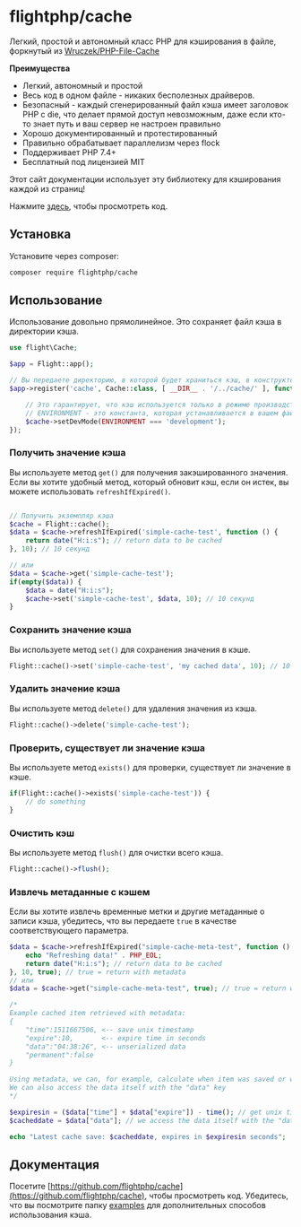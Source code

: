 # flightphp/cache

Легкий, простой и автономный класс PHP для кэширования в файле, форкнутый из [Wruczek/PHP-File-Cache](https://github.com/Wruczek/PHP-File-Cache)

**Преимущества** 
- Легкий, автономный и простой
- Весь код в одном файле - никаких бесполезных драйверов.
- Безопасный - каждый сгенерированный файл кэша имеет заголовок PHP с die, что делает прямой доступ невозможным, даже если кто-то знает путь и ваш сервер не настроен правильно
- Хорошо документированный и протестированный
- Правильно обрабатывает параллелизм через flock
- Поддерживает PHP 7.4+
- Бесплатный под лицензией MIT

Этот сайт документации использует эту библиотеку для кэширования каждой из страниц!

Нажмите [здесь](https://github.com/flightphp/cache), чтобы просмотреть код.

## Установка

Установите через composer:

```bash
composer require flightphp/cache
```

## Использование

Использование довольно прямолинейное. Это сохраняет файл кэша в директории кэша.

```php
use flight\Cache;

$app = Flight::app();

// Вы передаете директорию, в которой будет храниться кэш, в конструктор
$app->register('cache', Cache::class, [ __DIR__ . '/../cache/' ], function(Cache $cache) {

	// Это гарантирует, что кэш используется только в режиме производства
	// ENVIRONMENT - это константа, которая устанавливается в вашем файле bootstrap или в другом месте вашего приложения
	$cache->setDevMode(ENVIRONMENT === 'development');
});
```

### Получить значение кэша

Вы используете метод `get()` для получения закэшированного значения. Если вы хотите удобный метод, который обновит кэш, если он истек, вы можете использовать `refreshIfExpired()`.

```php

// Получить экземпляр кэша
$cache = Flight::cache();
$data = $cache->refreshIfExpired('simple-cache-test', function () {
    return date("H:i:s"); // return data to be cached
}, 10); // 10 секунд

// или
$data = $cache->get('simple-cache-test');
if(empty($data)) {
	$data = date("H:i:s");
	$cache->set('simple-cache-test', $data, 10); // 10 секунд
}
```

### Сохранить значение кэша

Вы используете метод `set()` для сохранения значения в кэше.

```php
Flight::cache()->set('simple-cache-test', 'my cached data', 10); // 10 секунд
```

### Удалить значение кэша

Вы используете метод `delete()` для удаления значения из кэша.

```php
Flight::cache()->delete('simple-cache-test');
```

### Проверить, существует ли значение кэша

Вы используете метод `exists()` для проверки, существует ли значение в кэше.

```php
if(Flight::cache()->exists('simple-cache-test')) {
	// do something
}
```

### Очистить кэш
Вы используете метод `flush()` для очистки всего кэша.

```php
Flight::cache()->flush();
```

### Извлечь метаданные с кэшем

Если вы хотите извлечь временные метки и другие метаданные о записи кэша, убедитесь, что вы передаете `true` в качестве соответствующего параметра.

```php
$data = $cache->refreshIfExpired("simple-cache-meta-test", function () {
    echo "Refreshing data!" . PHP_EOL;
    return date("H:i:s"); // return data to be cached
}, 10, true); // true = return with metadata
// или
$data = $cache->get("simple-cache-meta-test", true); // true = return with metadata

/*
Example cached item retrieved with metadata:
{
    "time":1511667506, <-- save unix timestamp
    "expire":10,       <-- expire time in seconds
    "data":"04:38:26", <-- unserialized data
    "permanent":false
}

Using metadata, we can, for example, calculate when item was saved or when it expires
We can also access the data itself with the "data" key
*/

$expiresin = ($data["time"] + $data["expire"]) - time(); // get unix timestamp when data expires and subtract current timestamp from it
$cacheddate = $data["data"]; // we access the data itself with the "data" key

echo "Latest cache save: $cacheddate, expires in $expiresin seconds";
```

## Документация

Посетите [https://github.com/flightphp/cache](https://github.com/flightphp/cache), чтобы просмотреть код. Убедитесь, что вы посмотрите папку [examples](https://github.com/flightphp/cache/tree/master/examples) для дополнительных способов использования кэша.
